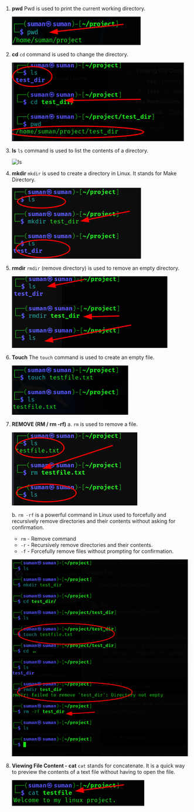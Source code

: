 1. **pwd**
   Pwd is used to print the current working directory.
   
   ![pwd](/assets/1.pwd.png)

2. **cd**
   `cd` command is used to change the directory.
   
   ![cd](/assets/2.cd.png)

3. **ls**
   `ls` command is used to list the contents of a directory.
   
   ![ls](/assets/.ls.png)

4. **mkdir**
   `mkdir` is used to create a directory in Linux. It stands for Make Directory.
   
   ![mkdir](/assets/4.mkdir.png)

5. **rmdir**
   `rmdir` (remove directory) is used to remove an empty directory.
   
   ![rmdir](/assets/5.rmdir.png)

6. **Touch**
   The `touch` command is used to create an empty file.
   
   ![touch](/assets/6.touch.png)

7. **REMOVE (RM / rm -rf)**
   a. `rm` is used to remove a file.
   
   ![rm](/assets/8.rm.png)

   b. `rm -rf` is a powerful command in Linux used to forcefully and recursively remove directories and their contents without asking for confirmation.
      - `rm` - Remove command
      - `-r` - Recursively remove directories and their contents.
      - `-f` - Forcefully remove files without prompting for confirmation.
   
   ![rm -rf](/assets/rmrf.png)

8. **Viewing File Content - cat**
   `cat` stands for concatenate. It is a quick way to preview the contents of a text file without having to open the file.
   
   ![cat](/assets/cat.png)
